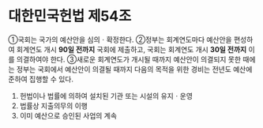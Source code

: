# 대한민국헌법 제54조

①국회는 국가의 예산안을 심의ㆍ확정한다.
②정부는 회계연도마다 예산안을 편성하여 회계연도 개시 **90일 전까지** 국회에 제출하고, 국회는 회계연도 개시 **30일 전까지** 이를 의결하여야 한다.
③새로운 회계연도가 개시될 때까지 예산안이 의결되지 못한 때에는 정부는 국회에서 예산안이 의결될 때까지 다음의 목적을 위한 경비는 전년도 예산에 준하여 집행할 수 있다.
1. 헌법이나 법률에 의하여 설치된 기관 또는 시설의 유지ㆍ운영
2. 법률상 지출의무의 이행
3. 이미 예산으로 승인된 사업의 계속